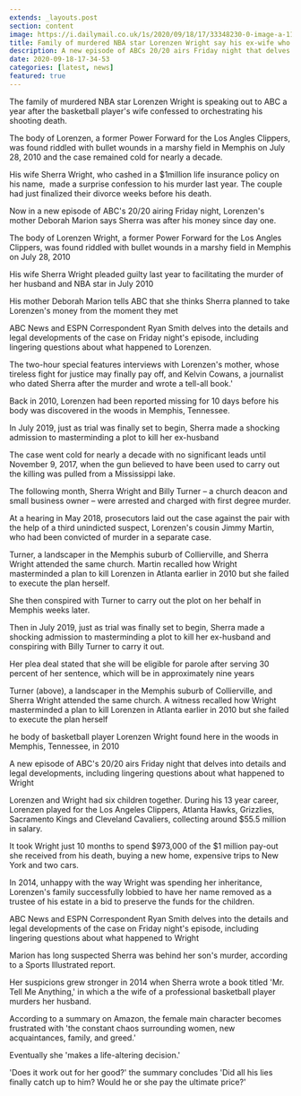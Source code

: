```yaml
---
extends: _layouts.post
section: content
image: https://i.dailymail.co.uk/1s/2020/09/18/17/33348230-0-image-a-11_1600446348393.jpg 
title: Family of murdered NBA star Lorenzen Wright say his ex-wife who admitted to killing is a gold digger 
description: A new episode of ABCs 20/20 airs Friday night that delves into details and legal developments, including lingering questions about what happened to Lorenzen Wright. 
date: 2020-09-18-17-34-53 
categories: [latest, news] 
featured: true 
--- 
```

The family of murdered NBA star Lorenzen Wright is speaking out to ABC a year after the basketball player's wife confessed to orchestrating his shooting death. 

The body of Lorenzen, a former Power Forward for the Los Angles Clippers, was found riddled with bullet wounds in a marshy field in Memphis on July 28, 2010 and the case remained cold for nearly a decade.

His wife Sherra Wright, who cashed in a $1million life insurance policy on his name,  made a surprise confession to his murder last year. The couple had just finalized their divorce weeks before his death. 

Now in a new episode of ABC's 20/20 airing Friday night, Lorenzen's mother Deborah Marion says Sherra was after his money since day one. 

The body of Lorenzen Wright, a former Power Forward for the Los Angles Clippers, was found riddled with bullet wounds in a marshy field in Memphis on July 28, 2010

His wife Sherra Wright pleaded guilty last year to facilitating the murder of her husband and NBA star in July 2010

His mother Deborah Marion tells ABC that she thinks Sherra planned to take Lorenzen's money from the moment they met

ABC News and ESPN Correspondent Ryan Smith delves into the details and legal developments of the case on Friday night's episode, including lingering questions about what happened to Lorenzen.  

The two-hour special features interviews with Lorenzen's mother, whose tireless fight for justice may finally pay off, and Kelvin Cowans, a journalist who dated Sherra after the murder and wrote a tell-all book.' 

Back in 2010, Lorenzen had been reported missing for 10 days before his body was discovered in the woods in Memphis, Tennessee.  

In July 2019, just as trial was finally set to begin, Sherra made a shocking admission to masterminding a plot to kill her ex-husband

The case went cold for nearly a decade with no significant leads until November 9, 2017, when the gun believed to have been used to carry out the killing was pulled from a Mississippi lake. 

The following month, Sherra Wright and Billy Turner – a church deacon and small business owner – were arrested and charged with first degree murder.

At a hearing in May 2018, prosecutors laid out the case against the pair with the help of a third unindicted suspect, Lorenzen's cousin Jimmy Martin, who had been convicted of murder in a separate case.

Turner, a landscaper in the Memphis suburb of Collierville, and Sherra Wright attended the same church. Martin recalled how Wright masterminded a plan to kill Lorenzen in Atlanta earlier in 2010 but she failed to execute the plan herself.

She then conspired with Turner to carry out the plot on her behalf in Memphis weeks later.

Then in July 2019, just as trial was finally set to begin, Sherra made a shocking admission to masterminding a plot to kill her ex-husband and conspiring with Billy Turner to carry it out.

Her plea deal stated that she will be eligible for parole after serving 30 percent of her sentence, which will be in approximately nine years 

Turner (above), a landscaper in the Memphis suburb of Collierville, and Sherra Wright attended the same church. A witness recalled how Wright masterminded a plan to kill Lorenzen in Atlanta earlier in 2010 but she failed to execute the plan herself

he body of basketball player Lorenzen Wright found here in the woods in Memphis, Tennessee, in 2010

A new episode of ABC's 20/20 airs Friday night that delves into details and legal developments, including lingering questions about what happened to Wright

Lorenzen and Wright had six children together. During his 13 year career, Lorenzen played for the Los Angeles Clippers, Atlanta Hawks, Grizzlies, Sacramento Kings and Cleveland Cavaliers, collecting around $55.5 million in salary.

It took Wright just 10 months to spend $973,000 of the $1 million pay-out she received from his death, buying a new home, expensive trips to New York and two cars.

In 2014, unhappy with the way Wright was spending her inheritance, Lorenzen's family successfully lobbied to have her name removed as a trustee of his estate in a bid to preserve the funds for the children.

ABC News and ESPN Correspondent Ryan Smith delves into the details and legal developments of the case on Friday night's episode, including lingering questions about what happened to Wright

Marion has long suspected Sherra was behind her son's murder, according to a Sports Illustrated report.

Her suspicions grew stronger in 2014 when Sherra wrote a book titled 'Mr. Tell Me Anything,' in which a the wife of a professional basketball player murders her husband.

According to a summary on Amazon, the female main character becomes frustrated with 'the constant chaos surrounding women, new acquaintances, family, and greed.' 

Eventually she 'makes a life-altering decision.'

'Does it work out for her good?' the summary concludes 'Did all his lies finally catch up to him? Would he or she pay the ultimate price?' 

